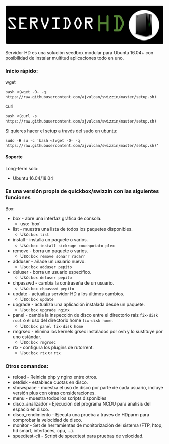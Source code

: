 ![swizzin](https://github.com/ajvulcan/swizzin/raw/master/logo.png)

Servidor HD es una solución seedbox modular para Ubuntu 16.04+ con posibilidad de instalar multitud aplicaciones todo en uno.

### Inicio rápido:

wget
```
bash <(wget -O- -q  https://raw.githubusercontent.com/ajvulcan/swizzin/master/setup.sh)
```

curl
```
bash <(curl -s  https://raw.githubusercontent.com/ajvulcan/swizzin/master/setup.sh)
```

Si quieres hacer el setup a través del sudo en ubuntu:

```
sudo -H su -c 'bash <(wget -O- -q https://raw.githubusercontent.com/ajvulcan/swizzin/master/setup.sh)'
```

#### Soporte

Long-term solo:
* Ubuntu 16.04/18.04

### Es una versión propia de quickbox/swizzin con las siguientes funciones

Box:

* box - abre una interfaz gráfica de consola.
  * uso: 'box'
* list - muestra una lista de todos los paquetes disponibles.
  * Uso: `box list`
* install - installa un paquete o varios.
  * Uso: `box install sickrage couchpotato plex`
* remove - borra un paquete o varios.
  * Uso: `box remove sonarr radarr`
* adduser - añade un usuario nuevo.
  * Uso: `box adduser pepito`
* deluser - borra un usuario específico.
  * Uso: `box deluser pepito`
* chpasswd - cambia la contraseña de un usuario.
  * Uso: `box chpasswd pepito`
* update - actualiza servidor HD a los últimos cambios.
  * Uso: `box update`
* upgrade - actualiza una aplicación instalada desde un paquete.
  * Uso: `box upgrade nginx`
* panel - cambia la inspección de disco entre el directorio raiz `fix-disk root` o el uso del directorio home `fix-disk home`.
  * Uso: `box panel fix-disk home`
* rmgrsec - elimina los kernels grsec instalados por ovh y lo sustituye por uno estándar.
  * Uso: `box rmgrsec`
* rtx - configura los plugins de rutorrent.
  * Uso: `box rtx` or `rtx`

### Otros comandos:

* reload - Reinicia php y nginx entre otros.
* setdisk - establece cuotas en disco.
* showspace - muestra el uso de disco por parte de cada usuario, incluye versión plus con otras consideraciones.
* menu - muestra todos los scripts disponibles
* disco_analizador - Ejecución del programa NCDU para analisis del espacio en disco.
* disco_rendimiento - Ejecuta una prueba a traves de HDparm para comprobar la velocidad de disco.
* monitor - Set de herramientas de monitorización del sistema (FTP, htop, hd smart, interfaces, cpu, ...).
* speedtest-cli - Script de speedtest para pruebas de velocidad.
